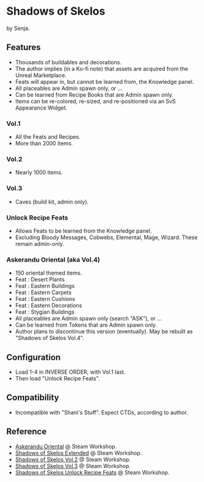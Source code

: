 # Shadows of Skelos

by Senja.

## Features

- Thousands of buildables and decorations.
- The author implies (in a Ko-fi note) that assets are acquired from the Unreal Marketplace.
- Feats will appear in, but cannot be learned from, the Knowledge panel.
- All placeables are Admin spawn only, or ...
- Can be learned from Recipe Books that are Admin spawn only.
- Items can be re-colored, re-sized, and re-positioned via an SvS Appearance Widget.

### Vol.1

- All the Feats and Recipes.
- More than 2000 items.

### Vol.2

- Nearly 1000 items.

### Vol.3

- Caves (build kit, admin only).

### Unlock Recipe Feats

- Allows Feats to be learned from the Knowledge panel.
- Excluding Bloody Messages, Cobwebs, Elemental, Mage, Wizard. These remain admin-only.

### Askerandu Oriental (aka Vol.4)

- 150 oriental themed items.
- Feat : Desert Plants
- Feat : Eastern Buildings
- Feat : Eastern Carpets
- Feat : Eastern Cushions
- Feat : Eastern Decorations
- Feat : Stygian Buildings
- All placeables are Admin spawn only (search "ASK"), or ...
- Can be learned from Tokens that are Admin spawn only.
- Author plans to discontinue this version (eventually). May be rebuilt as "Shadows of Skelos Vol.4".

## Configuration

- Load 1-4 in INVERSE ORDER, with Vol.1 last.
- Then load "Unlock Recipe Feats".

## Compatibility

- Incompatible with "Shani's Stuff". Expect CTDs, according to author.

## Reference

- [Askerandu Oriental](https://steamcommunity.com/sharedfiles/filedetails/?id=2601243134) @ Steam Workshop.
- [Shadows of Skelos Extended](https://steamcommunity.com/sharedfiles/filedetails/?id=1705201022) @ Steam Workshop.
- [Shadows of Skelos Vol.2](https://steamcommunity.com/sharedfiles/filedetails/?id=1889798538) @ Steam Workshop.
- [Shadows of Skelos Vol.3](https://steamcommunity.com/sharedfiles/filedetails/?id=2744140111) @ Steam Workshop.
- [Shadows of Skelos Unlock Recipe Feats](https://steamcommunity.com/sharedfiles/filedetails/?id=2538334306) @ Steam Workshop.